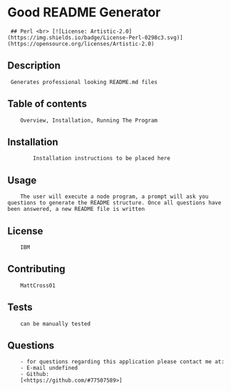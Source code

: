 
# Good README Generator
     ## Perl <br> [![License: Artistic-2.0](https://img.shields.io/badge/License-Perl-0298c3.svg)](https://opensource.org/licenses/Artistic-2.0)
## Description 
     Generates professional looking README.md files
## Table of contents
        Overview, Installation, Running The Program
## Installation
            Installation instructions to be placed here
## Usage 
        The user will execute a node program, a prompt will ask you questions to generate the README structure. Once all questions have been answered, a new README file is written 
## License
        IBM
## Contributing
        MattCross01
## Tests
        can be manually tested 
## Questions
        - for questions regarding this application please contact me at:
        - E-mail undefined
        - Github:
        [<https://github.com/#77507589>]
    